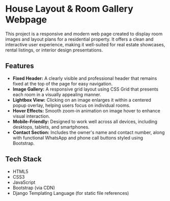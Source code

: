 # House Layout & Room Gallery Webpage

This project is a responsive and modern web page created to display room images and layout plans for a residential property. It offers a clean and interactive user experience, making it well-suited for real estate showcases, rental listings, or interior design presentations.

## Features

- **Fixed Header:** A clearly visible and professional header that remains fixed at the top of the page for easy navigation.
- **Image Gallery:** A responsive grid layout using CSS Grid that presents each room in a visually appealing manner.
- **Lightbox View:** Clicking on an image enlarges it within a centered popup overlay, helping users focus on individual rooms.
- **Hover Effects:** Smooth zoom-in animation on image hover to enhance visual interaction.
- **Mobile-Friendly:** Designed to work well across all devices, including desktops, tablets, and smartphones.
- **Contact Section:** Includes the owner's name and contact number, along with functional WhatsApp and phone call buttons styled using Bootstrap.

## Tech Stack

- HTML5  
- CSS3  
- JavaScript  
- Bootstrap (via CDN)  
- Django Templating Language (for static file references)


